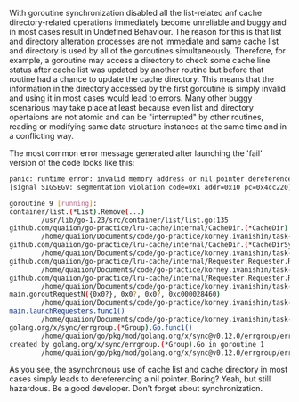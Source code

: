 With goroutine synchronization disabled all the list-related anf cache directory-related operations immediately become unreliable and buggy and in most cases result in Undefined Behaviour. The reason for this is that list and directory alteration processes are not immediate and same cache list and directory is used by all of the goroutines simultaneously. Therefore, for example, a goroutine may access a directory to check some cache line status after cache list was updated by another routine but before that routine had a chance to update the cache directory. This means that the information in the directory accessed by the first goroutine is simply invalid and using it in most cases would lead to errors. Many other buggy scenarious may take place at least because even list and directory opertaions are not atomic and can be "interrupted" by other routines, reading or modifying same data structure instances at the same time and in a conflicting way.

The most common error message generated after launching the 'fail' version of the code looks like this:

```bash
panic: runtime error: invalid memory address or nil pointer dereference
[signal SIGSEGV: segmentation violation code=0x1 addr=0x10 pc=0x4cc220]

goroutine 9 [running]:
container/list.(*List).Remove(...)
        /usr/lib/go-1.23/src/container/list/list.go:135
github.com/quaiion/go-practice/lru-cache/internal/CacheDir.(*CacheDir).processMiss(0xc00008c4c0, 0x12)
        /home/quaiion/Documents/code/go-practice/korney.ivanishin/task-4/internal/CacheDir/CacheDir.go:84 +0x1a0
github.com/quaiion/go-practice/lru-cache/internal/CacheDir.(*CacheDirSync).GetRequest(0x7e2cb0?, 0x12)
        /home/quaiion/Documents/code/go-practice/korney.ivanishin/task-4/internal/CacheDir/CacheDir.go:58 +0x145
github.com/quaiion/go-practice/lru-cache/internal/Requester.Requester.Request({0x0?}, 0xc00008c4c0)
        /home/quaiion/Documents/code/go-practice/korney.ivanishin/task-4/internal/Requester/Requester.go:23 +0x55
github.com/quaiion/go-practice/lru-cache/internal/Requester.Requester.RequestN({0x0?}, 0xc00008c4c0, 0x64)
        /home/quaiion/Documents/code/go-practice/korney.ivanishin/task-4/internal/Requester/Requester.go:37 +0x71
main.goroutRequestN({0x0?}, 0x0?, 0x0?, 0xc000028460)
        /home/quaiion/Documents/code/go-practice/korney.ivanishin/task-4/cmd/service/main.go:46 +0x18
main.launchRequesters.func1()
        /home/quaiion/Documents/code/go-practice/korney.ivanishin/task-4/cmd/service/main.go:68 +0x38
golang.org/x/sync/errgroup.(*Group).Go.func1()
        /home/quaiion/go/pkg/mod/golang.org/x/sync@v0.12.0/errgroup/errgroup.go:78 +0x50
created by golang.org/x/sync/errgroup.(*Group).Go in goroutine 1
        /home/quaiion/go/pkg/mod/golang.org/x/sync@v0.12.0/errgroup/errgroup.go:75 +0x96
```

As you see, the asynchronous use of cache list and cache directory in most cases simply leads to dereferencing a nil pointer. Boring? Yeah, but still hazardous. Be a good developer. Don't forget about synchronization.
